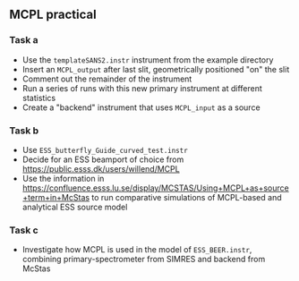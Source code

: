 ## MCPL practical

### Task a
* Use the ```templateSANS2.instr``` instrument from the example directory
* Insert an ```MCPL_output``` after last slit, geometrically positioned "on" the slit
* Comment out the remainder of the instrument
* Run a series of runs with this new primary instrument at different statistics
* Create a "backend" instrument that uses ```MCPL_input``` as a source

### Task b
* Use ```ESS_butterfly_Guide_curved_test.instr```
* Decide for an ESS beamport of choice from https://public.esss.dk/users/willend/MCPL
* Use the information in
  https://confluence.esss.lu.se/display/MCSTAS/Using+MCPL+as+source+term+in+McStas
  to run comparative simulations of MCPL-based and analytical ESS
  source model

### Task c
* Investigate how MCPL is used in the model of ```ESS_BEER.instr```, combining
  primary-spectrometer from SIMRES and backend from McStas
